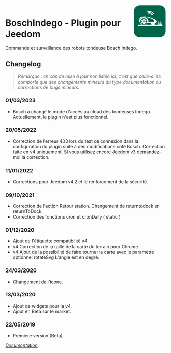 <img align="right" src="../images/BoschIndego_icon.png" width="100">

# BoschIndego - Plugin pour Jeedom

Commande et surveillance des robots tondeuse Bosch Indego.

## Changelog

>*Remarque : en cas de mise à jour non listée ici, c'est que celle-ci ne comporte que des changements mineurs du type documentation ou corrections de bugs mineurs.*

### 01/03/2023
- Bosch a changé le mode d'accès au cloud des tondeuses Indego. Actuellement, le plugin n'est plus fonctionnel.

### 20/05/2022
- Correction de l'erreur 403 lors du test de connexion dans la configuration du plugin suite à des modifications coté Bosch.
Correction faite en v4 uniquement. Si vous utilisez encore Jeedom v3 demandez-moi la correction.
 
### 11/01/2022
- Corrections pour Jeedom v4.2 et le renforcement de la sécurité.

### 09/10/2021
- Correction de l'action Retour station. Changement de returntodock en returnToDock.
- Correction des fonctions cron et cronDaily ( static )

### 01/12/2020
- Ajout de l'étiquette compatibilité v4.
- v4 Correction de la taille de la carte du terrain pour Chrome.
- v4 Ajout de la possibilité de faire tourner la carte avec le paramètre optionnel rotateSvg L'angle est en degré.

### 24/03/2020
- Changement de l'icone.

### 13/03/2020
- Ajout de widgets pour la v4.
- Ajout en Beta sur le market.

### 22/05/2019
- Première version (Beta).

*[Documentation](index.md)*
